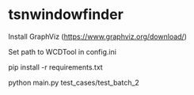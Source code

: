# tsnwindowfinder
Install GraphViz (https://www.graphviz.org/download/)

Set path to WCDTool in config.ini

pip install -r requirements.txt

python main.py test_cases/test_batch_2
